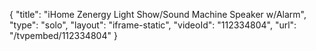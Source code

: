{
    "title": "iHome Zenergy Light Show\/Sound Machine Speaker w\/Alarm",
    "type": "solo",
    "layout": "iframe-static",
    "videoId": "112334804",
    "url": "\/tvpembed\/112334804"
}